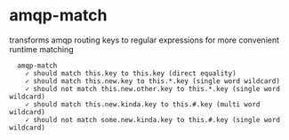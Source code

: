 # amqp-match
transforms amqp routing keys to regular expressions for more convenient runtime matching
```
  amqp-match
    ✓ should match this.key to this.key (direct equality)
    ✓ should match this.new.key to this.*.key (single word wildcard)
    ✓ should not match this.new.other.key to this.*.key (single word wildcard)
    ✓ should match this.new.kinda.key to this.#.key (multi word wildcard)
    ✓ should not match some.new.kinda.key to this.#.key (single word wildcard)
  ```

